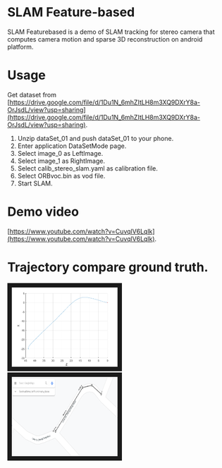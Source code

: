 # SLAM Feature-based

SLAM Featurebased is a demo of SLAM tracking for stereo camera that computes camera motion and 
sparse 3D reconstruction on android platform.

# Usage

Get dataset from [https://drive.google.com/file/d/1Du1N_6mhZItLH8m3XQ9DXrY8a-OrJsdL/view?usp=sharing](https://drive.google.com/file/d/1Du1N_6mhZItLH8m3XQ9DXrY8a-OrJsdL/view?usp=sharing).

1. Unzip dataSet_01 and push dataSet_01 to your phone.
2. Enter application DataSetMode page.
3. Select image_0 as LeftImage.
4. Select image_1 as RightImage.
5. Select calib_stereo_slam.yaml as calibration file.
6. Select ORBvoc.bin as vod file.
7. Start SLAM.

# Demo video

[https://www.youtube.com/watch?v=CuvqlV6Lqlk](https://www.youtube.com/watch?v=CuvqlV6Lqlk).

# Trajectory compare ground truth.

<a><img src="https://github.com/v010895/SLAM_FeatureBased/blob/master/Trajectory/trajectory.png" alt="feature-based" width="240" height="180" border="10" /></a>
<a><img src="https://github.com/v010895/SLAM_FeatureBased/blob/master/Trajectory/groundtruth.PNG" alt="feature-based" width="240" height="180" border="10" /></a>
